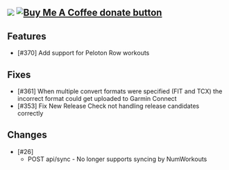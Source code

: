 [![](https://img.shields.io/static/v1?label=Sponsor&message=%E2%9D%A4&logo=GitHub&color=%23fe8e86)](https://github.com/sponsors/philosowaffle) <span class="badge-buymeacoffee"><a href="https://www.buymeacoffee.com/philosowaffle" title="Donate to this project using Buy Me A Coffee"><img src="https://img.shields.io/badge/buy%20me%20a%20coffee-donate-yellow.svg" alt="Buy Me A Coffee donate button" /></a></span>
---

## Features

- [#370] Add support for Peloton Row workouts

## Fixes

- [#361] When multiple convert formats were specified (FIT and TCX) the incorrect format could get uploaded to Garmin Connect
- [#353] Fix New Release Check not handling release candidates correctly

## Changes

- [#26]
	- POST api/sync - No longer supports syncing by NumWorkouts